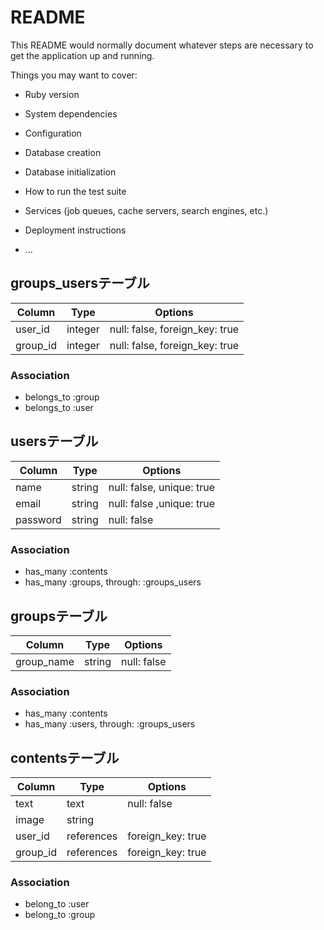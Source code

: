 # README

This README would normally document whatever steps are necessary to get the
application up and running.

Things you may want to cover:

* Ruby version

* System dependencies

* Configuration

* Database creation

* Database initialization

* How to run the test suite

* Services (job queues, cache servers, search engines, etc.)

* Deployment instructions

* ...


## groups_usersテーブル

|Column|Type|Options|
|------|----|-------|
|user_id|integer|null: false, foreign_key: true|
|group_id|integer|null: false, foreign_key: true|

### Association
- belongs_to :group
- belongs_to :user

## usersテーブル

|Column|Type|Options|
|------|----|-------|
|name|string|null: false, unique: true|
|email|string|null: false ,unique: true|
|password|string|null: false|

### Association
- has_many :contents
- has_many :groups, through: :groups_users

## groupsテーブル

|Column|Type|Options|
|------|----|-------|
|group_name|string|null: false|

### Association
- has_many :contents
- has_many :users, through: :groups_users

## contentsテーブル

|Column|Type|Options|
|------|----|-------|
|text|text|null: false|
|image|string||
|user_id|references|foreign_key: true|
|group_id|references|foreign_key: true|

### Association
- belong_to :user
- belong_to :group
